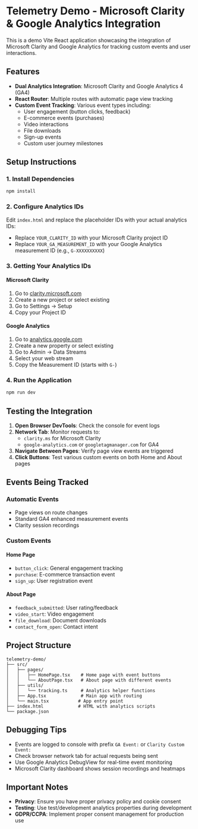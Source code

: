 # Telemetry Demo - Microsoft Clarity & Google Analytics Integration

This is a demo Vite React application showcasing the integration of Microsoft Clarity and Google Analytics for tracking custom events and user interactions.

## Features

- **Dual Analytics Integration**: Microsoft Clarity and Google Analytics 4 (GA4)
- **React Router**: Multiple routes with automatic page view tracking
- **Custom Event Tracking**: Various event types including:
  - User engagement (button clicks, feedback)
  - E-commerce events (purchases)
  - Video interactions
  - File downloads
  - Sign-up events
  - Custom user journey milestones

## Setup Instructions

### 1. Install Dependencies
```bash
npm install
```

### 2. Configure Analytics IDs

Edit `index.html` and replace the placeholder IDs with your actual analytics IDs:

- Replace `YOUR_CLARITY_ID` with your Microsoft Clarity project ID
- Replace `YOUR_GA_MEASUREMENT_ID` with your Google Analytics measurement ID (e.g., `G-XXXXXXXXXX`)

### 3. Getting Your Analytics IDs

#### Microsoft Clarity
1. Go to [clarity.microsoft.com](https://clarity.microsoft.com)
2. Create a new project or select existing
3. Go to Settings → Setup
4. Copy your Project ID

#### Google Analytics
1. Go to [analytics.google.com](https://analytics.google.com)
2. Create a new property or select existing
3. Go to Admin → Data Streams
4. Select your web stream
5. Copy the Measurement ID (starts with `G-`)

### 4. Run the Application
```bash
npm run dev
```

## Testing the Integration

1. **Open Browser DevTools**: Check the console for event logs
2. **Network Tab**: Monitor requests to:
   - `clarity.ms` for Microsoft Clarity
   - `google-analytics.com` or `googletagmanager.com` for GA4
3. **Navigate Between Pages**: Verify page view events are triggered
4. **Click Buttons**: Test various custom events on both Home and About pages

## Events Being Tracked

### Automatic Events
- Page views on route changes
- Standard GA4 enhanced measurement events
- Clarity session recordings

### Custom Events

#### Home Page
- `button_click`: General engagement tracking
- `purchase`: E-commerce transaction event
- `sign_up`: User registration event

#### About Page
- `feedback_submitted`: User rating/feedback
- `video_start`: Video engagement
- `file_download`: Document downloads
- `contact_form_open`: Contact intent

## Project Structure
```
telemetry-demo/
├── src/
│   ├── pages/
│   │   ├── HomePage.tsx    # Home page with event buttons
│   │   └── AboutPage.tsx   # About page with different events
│   ├── utils/
│   │   └── tracking.ts     # Analytics helper functions
│   ├── App.tsx             # Main app with routing
│   └── main.tsx           # App entry point
├── index.html             # HTML with analytics scripts
└── package.json
```

## Debugging Tips

- Events are logged to console with prefix `GA Event:` or `Clarity Custom Event:`
- Check browser network tab for actual requests being sent
- Use Google Analytics DebugView for real-time event monitoring
- Microsoft Clarity dashboard shows session recordings and heatmaps

## Important Notes

- **Privacy**: Ensure you have proper privacy policy and cookie consent
- **Testing**: Use test/development analytics properties during development
- **GDPR/CCPA**: Implement proper consent management for production use